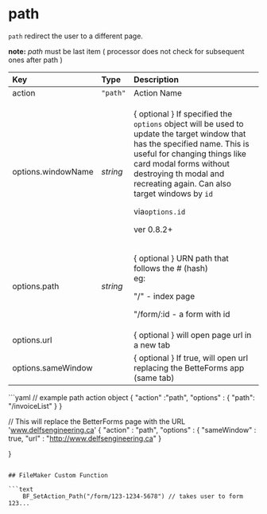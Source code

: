 # path

`path` redirect the user to a different page. 

**note:** _path_ must be last item \( processor does not check for subsequent ones after path \)

<table>
  <thead>
    <tr>
      <th style="text-align:left">Key</th>
      <th style="text-align:left">Type</th>
      <th style="text-align:left">Description</th>
    </tr>
  </thead>
  <tbody>
    <tr>
      <td style="text-align:left">action</td>
      <td style="text-align:left"><code>&quot;path&quot;</code>
      </td>
      <td style="text-align:left">Action Name</td>
    </tr>
    <tr>
      <td style="text-align:left">options.windowName</td>
      <td style="text-align:left"> <em>string</em>
      </td>
      <td style="text-align:left">
        <p>{ optional } If specified the <code>options</code> object will be used to
          update the target window that has the specified name. This is useful for
          changing things like card modal forms without destroying th modal and recreating
          again. Can also target windows by <code>id </code>
        </p>
        <p>via<code>options.id</code>
        </p>
        <p>ver 0.8.2+</p>
      </td>
    </tr>
    <tr>
      <td style="text-align:left">options.path</td>
      <td style="text-align:left"><em>string</em>
      </td>
      <td style="text-align:left">
        <p>{ optional } URN path that follows the # (hash)
          <br />eg:</p>
        <p>&quot;/&quot; - index page</p>
        <p>&quot;/form/:id - a form with id</p>
      </td>
    </tr>
    <tr>
      <td style="text-align:left">options.url</td>
      <td style="text-align:left"></td>
      <td style="text-align:left">{ optional } will open page url in a new tab</td>
    </tr>
    <tr>
      <td style="text-align:left">options.sameWindow</td>
      <td style="text-align:left"></td>
      <td style="text-align:left">{ optional } If true, will open url replacing the BetteForms app (same
        tab)</td>
    </tr>
  </tbody>
</table>```yaml
// example path action object
{
"action" :"path",
  "options" :
       {
           "path": "/invoiceList"
       }
}

// This will replace the BetterForms page with the URL 'www.delfsengineering.ca'
{
"action" : "path",
    "options" :
    {
        "sameWindow" : true,
        "url" : "http://www.delfsengineering.ca"
    }

}
```

## FileMaker Custom Function

```text
    BF_SetAction_Path("/form/123-1234-5678") // takes user to form 123...
```

